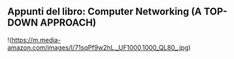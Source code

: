 ## Appunti del libro: Computer Networking (A TOP-DOWN APPROACH)
!(https://m.media-amazon.com/images/I/71sqPf9w2hL._UF1000,1000_QL80_.jpg)
